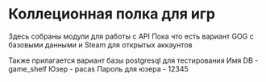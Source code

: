 # Коллеционная полка для игр
Здесь собраны модули для работы с API
Пока что есть вариант GOG с базовыми данными и Steam для открытых аккаунтов

Также прилагается вариант базы postgresql для тестирования
Имя DB - game_shelf
Юзер - pacas
Пароль для юзера - 12345
